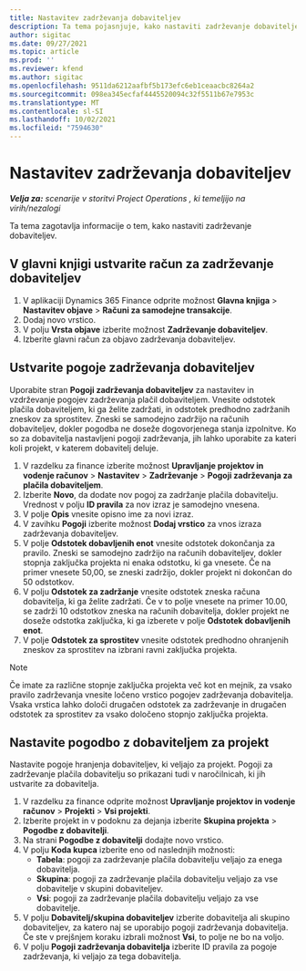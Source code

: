 ```yaml
---
title: Nastavitev zadrževanja dobaviteljev
description: Ta tema pojasnjuje, kako nastaviti zadrževanje dobaviteljev.
author: sigitac
ms.date: 09/27/2021
ms.topic: article
ms.prod: ''
ms.reviewer: kfend
ms.author: sigitac
ms.openlocfilehash: 9511da6212aafbf5b173efc6eb1ceaacbc8264a2
ms.sourcegitcommit: 098ea345ecfaf4445520094c32f5511b67e7953c
ms.translationtype: MT
ms.contentlocale: sl-SI
ms.lasthandoff: 10/02/2021
ms.locfileid: "7594630"
---
```

# <a name="set-up-vendor-retention"></a>Nastavitev zadrževanja dobaviteljev

_**Velja za:** scenarije v storitvi Project Operations , ki temeljijo na virih/nezalogi_

Ta tema zagotavlja informacije o tem, kako nastaviti zadrževanje dobaviteljev.

## <a name="set-up-a-vendor-retention-account-in-general-ledger"></a>V glavni knjigi ustvarite račun za zadrževanje dobaviteljev

1. V aplikaciji Dynamics 365 Finance odprite možnost **Glavna knjiga** > **Nastavitev objave** > **Računi za samodejne transakcije**.
2. Dodaj novo vrstico.
3. V polju **Vrsta objave** izberite možnost **Zadrževanje dobaviteljev**.
4. Izberite glavni račun za objavo zadrževanja dobaviteljev.

## <a name="create-vendor-retention-terms"></a>Ustvarite pogoje zadrževanja dobaviteljev

Uporabite stran **Pogoji zadrževanja dobaviteljev** za nastavitev in vzdrževanje pogojev zadrževanja plačil dobaviteljem. Vnesite odstotek plačila dobaviteljem, ki ga želite zadržati, in odstotek predhodno zadržanih zneskov za sprostitev. Zneski se samodejno zadržijo na računih dobaviteljev, dokler pogodba ne doseže dogovorjenega stanja izpolnitve. Ko so za dobavitelja nastavljeni pogoji zadrževanja, jih lahko uporabite za kateri koli projekt, v katerem dobavitelj deluje.

1. V razdelku za finance izberite možnost **Upravljanje projektov in vodenje računov** > **Nastavitev** > **Zadrževanje** > **Pogoji zadrževanja za plačila dobaviteljem**.
2. Izberite **Novo**, da dodate nov pogoj za zadržanje plačila dobavitelju. Vrednost v polju **ID pravila** za nov izraz je samodejno vnesena. 
3. V polje **Opis** vnesite opisno ime za novi izraz.
4. V zavihku **Pogoji** izberite možnost **Dodaj vrstico** za vnos izraza zadrževanja dobaviteljev.
5. V polje **Odstotek dobavljenih enot** vnesite odstotek dokončanja za pravilo. Zneski se samodejno zadržijo na računih dobaviteljev, dokler stopnja zaključka projekta ni enaka odstotku, ki ga vnesete. Če na primer vnesete 50,00, se zneski zadržijo, dokler projekt ni dokončan do 50 odstotkov.
6. V polju **Odstotek za zadržanje** vnesite odstotek zneska računa dobavitelja, ki ga želite zadržati. Če v to polje vnesete na primer 10.00, se zadrži 10 odstotkov zneska na računih dobavitelja, dokler projekt ne doseže odstotka zaključka, ki ga izberete v polje **Odstotek dobavljenih enot**.
7. V polje **Odstotek za sprostitev** vnesite odstotek predhodno ohranjenih zneskov za sprostitev na izbrani ravni zaključka projekta.

> [!NOTE]
> Če imate za različne stopnje zaključka projekta več kot en mejnik, za vsako pravilo zadrževanja vnesite ločeno vrstico pogojev zadrževanja dobavitelja. Vsaka vrstica lahko določi drugačen odstotek za zadrževanje in drugačen odstotek za sprostitev za vsako določeno stopnjo zaključka projekta.

## <a name="set-up-a-vendor-agreement-for-the-project"></a>Nastavite pogodbo z dobaviteljem za projekt

Nastavite pogoje hranjenja dobaviteljev, ki veljajo za projekt. Pogoji za zadrževanje plačila dobavitelju so prikazani tudi v naročilnicah, ki jih ustvarite za dobavitelja.

1. V razdelku za finance odprite možnost **Upravljanje projektov in vodenje računov** > **Projekti** > **Vsi projekti**. 
2. Izberite projekt in v podoknu za dejanja izberite **Skupina projekta** > **Pogodbe z dobavitelji**.
3. Na strani **Pogodbe z dobavitelji** dodajte novo vrstico.
4. V polju **Koda kupca** izberite eno od naslednjih možnosti:
   - **Tabela**: pogoji za zadrževanje plačila dobavitelju veljajo za enega dobavitelja.
   - **Skupina**: pogoji za zadrževanje plačila dobavitelju veljajo za vse dobavitelje v skupini dobaviteljev.
   - **Vsi**: pogoji za zadrževanje plačila dobavitelju veljajo za vse dobavitelje.
5. V polju **Dobavitelj/skupina dobaviteljev** izberite dobavitelja ali skupino dobaviteljev, za katero naj se uporabijo pogoji zadrževanja dobavitelja. Če ste v prejšnjem koraku izbrali možnost **Vsi**, to polje ne bo na voljo.
6. V polju **Pogoji zadrževanja dobavitelja** izberite ID pravila za pogoje zadrževanja, ki veljajo za tega dobavitelja.

